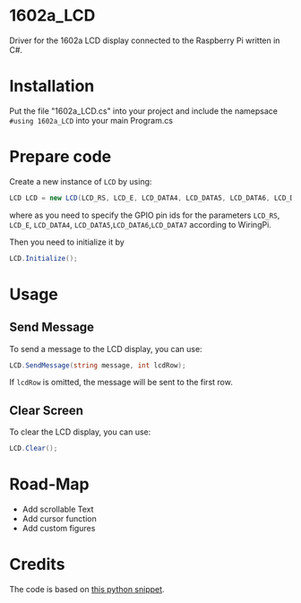 # 1602a_LCD
Driver for the 1602a LCD display connected to the Raspberry Pi written in C#.

# Installation
Put the file "1602a_LCD.cs" into your project and include the namepsace `#using 1602a_LCD` into your main Program.cs

# Prepare code
Create a new instance of `LCD` by using:

```cs
LCD LCD = new LCD(LCD_RS, LCD_E, LCD_DATA4, LCD_DATA5, LCD_DATA6, LCD_DATA7);
```

where as you need to specify the GPIO pin ids for the parameters `LCD_RS`, `LCD_E`, `LCD_DATA4`, `LCD_DATA5`,`LCD_DATA6`,`LCD_DATA7`
according to WiringPi.

Then you need to initialize it by

```cs
LCD.Initialize();
```


# Usage
## Send Message
To send a message to the LCD display, you can use:

```cs
LCD.SendMessage(string message, int lcdRow);
```

If `lcdRow` is omitted, the message will be sent to the first row.

## Clear Screen
To clear the LCD display, you can use:
```cs
LCD.Clear();
```

# Road-Map
* Add scrollable Text
* Add cursor function
* Add custom figures

# Credits
The code is based on [this python snippet](http://www.tutorials-raspberrypi.de/wp-content/uploads/scripts/hd44780_test.py).
